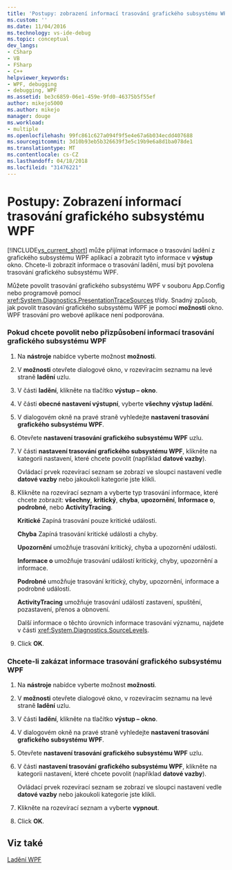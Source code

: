 ```yaml
---
title: 'Postupy: zobrazení informací trasování grafického subsystému WPF | Microsoft Docs'
ms.custom: ''
ms.date: 11/04/2016
ms.technology: vs-ide-debug
ms.topic: conceptual
dev_langs:
- CSharp
- VB
- FSharp
- C++
helpviewer_keywords:
- WPF, debugging
- debugging, WPF
ms.assetid: be3c6859-06e1-459e-9fd0-46375b5f55ef
author: mikejo5000
ms.author: mikejo
manager: douge
ms.workload:
- multiple
ms.openlocfilehash: 99fc861c627a094f9f5e4e67a6b034ecdd407688
ms.sourcegitcommit: 3d10b93eb5b326639f3e5c19b9e6a8d1ba078de1
ms.translationtype: MT
ms.contentlocale: cs-CZ
ms.lasthandoff: 04/18/2018
ms.locfileid: "31476221"
---
```

# <a name="how-to-display-wpf-trace-information"></a>Postupy: Zobrazení informací trasování grafického subsystému WPF
[!INCLUDE[vs_current_short](../code-quality/includes/vs_current_short_md.md)] může přijímat informace o trasování ladění z grafického subsystému WPF aplikací a zobrazit tyto informace v **výstup** okno. Chcete-li zobrazit informace o trasování ladění, musí být povolena trasování grafického subsystému WPF.  
  
 Můžete povolit trasování grafického subsystému WPF v souboru App.Config nebo programově pomocí <xref:System.Diagnostics.PresentationTraceSources> třídy. Snadný způsob, jak povolit trasování grafického subsystému WPF je pomocí **možnosti** okno. WPF trasování pro webové aplikace není podporována.  
  
### <a name="to-enable-or-customize-wpf-trace-information"></a>Pokud chcete povolit nebo přizpůsobení informací trasování grafického subsystému WPF  
  
1.  Na **nástroje** nabídce vyberte možnost **možnosti**.  
  
2.  V **možnosti** otevřete dialogové okno, v rozevíracím seznamu na levé straně **ladění** uzlu.  
  
3.  V části **ladění**, klikněte na tlačítko **výstup – okno**.  
  
4.  V části **obecné nastavení výstupní**, vyberte **všechny výstup ladění**.  
  
5.  V dialogovém okně na pravé straně vyhledejte **nastavení trasování grafického subsystému WPF**.  
  
6.  Otevřete **nastavení trasování grafického subsystému WPF** uzlu.  
  
7.  V části **nastavení trasování grafického subsystému WPF**, klikněte na kategorii nastavení, které chcete povolit (například **datové vazby**).  
  
     Ovládací prvek rozevírací seznam se zobrazí ve sloupci nastavení vedle **datové vazby** nebo jakoukoli kategorie jste klikli.  
  
8.  Klikněte na rozevírací seznam a vyberte typ trasování informace, které chcete zobrazit: **všechny**, **kritický**, **chyba**, **upozornění**,  **Informace o**, **podrobné**, nebo **ActivityTracing**.  
  
     **Kritické** Zapíná trasování pouze kritické události.  
  
     **Chyba** Zapíná trasování kritické události a chyby.  
  
     **Upozornění** umožňuje trasování kritický, chyba a upozornění události.  
  
     **Informace o** umožňuje trasování událostí kritický, chyby, upozornění a informace.  
  
     **Podrobné** umožňuje trasování kritický, chyby, upozornění, informace a podrobné událostí.  
  
     **ActivityTracing** umožňuje trasování událostí zastavení, spuštění, pozastavení, přenos a obnovení.  
  
     Další informace o těchto úrovních informace trasování významu, najdete v části <xref:System.Diagnostics.SourceLevels>.  
  
9. Click **OK**.  
  
### <a name="to-disable-wpf-trace-information"></a>Chcete-li zakázat informace trasování grafického subsystému WPF  
  
1.  Na **nástroje** nabídce vyberte možnost **možnosti**.  
  
2.  V **možnosti** otevřete dialogové okno, v rozevíracím seznamu na levé straně **ladění** uzlu.  
  
3.  V části **ladění**, klikněte na tlačítko **výstup – okno**.  
  
4.  V dialogovém okně na pravé straně vyhledejte **nastavení trasování grafického subsystému WPF**.  
  
5.  Otevřete **nastavení trasování grafického subsystému WPF** uzlu.  
  
6.  V části **nastavení trasování grafického subsystému WPF**, klikněte na kategorii nastavení, které chcete povolit (například **datové vazby**).  
  
     Ovládací prvek rozevírací seznam se zobrazí ve sloupci nastavení vedle **datové vazby** nebo jakoukoli kategorie jste klikli.  
  
7.  Klikněte na rozevírací seznam a vyberte **vypnout**.  
  
8.  Click **OK**.  
  
## <a name="see-also"></a>Viz také  
 [Ladění WPF](../debugger/debugging-wpf.md)